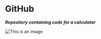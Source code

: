 # GitHub

***Repository containing code for a calculator***

![This is an image](https://images.unsplash.com/photo-1587145820266-a5951ee6f620?ixlib=rb-1.2.1&ixid=MnwxMjA3fDB8MHxzZWFyY2h8Mnx8Y2FsY3VsYXRvcnxlbnwwfHwwfHw%3D&w=1000&q=80)
